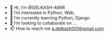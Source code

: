 - 👋 Hi, I’m @DELKASH-AMIR
- 👀 I’m interested in Python, Web,
- 🌱 I’m currently learning Python, Django
- 💞️ I’m looking to collaborate on ...
- 📫 How to reach me a.delkash001@gmail.com

<!---
DELKASH-AMIR/DELKASH-AMIR is a ✨ special ✨ repository because its `README.md` (this file) appears on your GitHub profile.
You can click the Preview link to take a look at your changes.
--->
